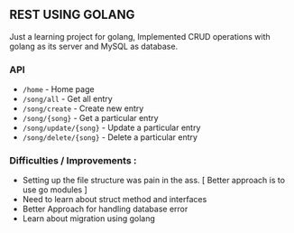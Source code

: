 ## REST USING GOLANG

Just a learning project for golang, Implemented CRUD operations with golang as its server and MySQL as database.

### API

- `/home` - Home page
- `/song/all` - Get all entry
- `/song/create` - Create new entry
- `/song/{song}` - Get a particular entry
- `/song/update/{song}` - Update a particular entry
- `/song/delete/{song}` - Delete a particular entry

### Difficulties / Improvements :

- Setting up the file structure was pain in the ass. [ Better approach is to use go modules ]
- Need to learn about struct method and interfaces
- Better Approach for handling database error
- Learn about migration using golang
